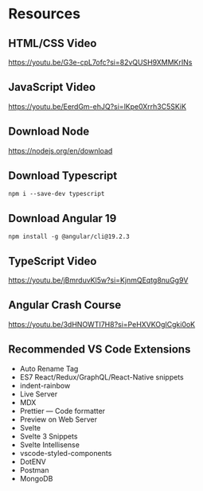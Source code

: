 # Resources

## HTML/CSS Video

https://youtu.be/G3e-cpL7ofc?si=82vQUSH9XMMKrINs

## JavaScript Video

https://youtu.be/EerdGm-ehJQ?si=lKpe0Xrrh3C5SKiK

## Download Node

https://nodejs.org/en/download

## Download Typescript

`npm i --save-dev typescript`

## Download Angular 19

`npm install -g @angular/cli@19.2.3`

## TypeScript Video

https://youtu.be/jBmrduvKl5w?si=KjnmQEqtg8nuGg9V

## Angular Crash Course

https://youtu.be/3dHNOWTI7H8?si=PeHXVKOgICgki0oK

## Recommended VS Code Extensions

- Auto Rename Tag
- ES7 React/Redux/GraphQL/React-Native snippets
- indent-rainbow
- Live Server
- MDX
- Prettier — Code formatter
- Preview on Web Server
- Svelte
- Svelte 3 Snippets
- Svelte Intellisense
- vscode-styled-components
- DotENV
- Postman
- MongoDB
